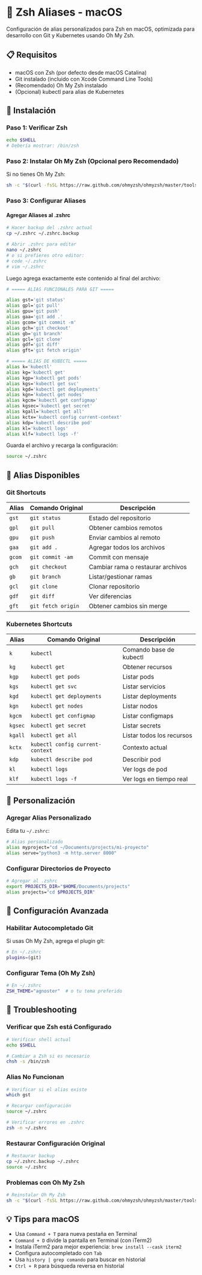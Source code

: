 # 🍎 Zsh Aliases - macOS

Configuración de alias personalizados para Zsh en macOS, optimizada para desarrollo con Git y Kubernetes usando Oh My Zsh.

## 📋 Requisitos

- macOS con Zsh (por defecto desde macOS Catalina)
- Git instalado (incluido con Xcode Command Line Tools)
- (Recomendado) Oh My Zsh instalado
- (Opcional) kubectl para alias de Kubernetes

## 🚀 Instalación

### Paso 1: Verificar Zsh

```bash
echo $SHELL
# Debería mostrar: /bin/zsh
```

### Paso 2: Instalar Oh My Zsh (Opcional pero Recomendado)

Si no tienes Oh My Zsh:
```bash
sh -c "$(curl -fsSL https://raw.github.com/ohmyzsh/ohmyzsh/master/tools/install.sh)"
```

### Paso 3: Configurar Aliases

#### Agregar Aliases al .zshrc

```bash
# Hacer backup del .zshrc actual
cp ~/.zshrc ~/.zshrc.backup

# Abrir .zshrc para editar
nano ~/.zshrc
# o si prefieres otro editor:
# code ~/.zshrc
# vim ~/.zshrc
```

Luego agrega exactamente este contenido al final del archivo:

```bash
# ===== ALIAS FUNCIONALES PARA GIT =====

alias gst='git status'
alias gpl='git pull'
alias gpu='git push'
alias gaa='git add .'
alias gcom='git commit -m'
alias gch='git checkout'
alias gb='git branch'
alias gcl='git clone'
alias gdf='git diff'
alias gft='git fetch origin'

# ===== ALIAS DE KUBECTL =====
alias k='kubectl'
alias kg='kubectl get'
alias kgp='kubectl get pods'
alias kgs='kubectl get svc'
alias kgd='kubectl get deployments'
alias kgn='kubectl get nodes'
alias kgcm='kubectl get configmap'
alias kgsec='kubectl get secret'
alias kgall='kubectl get all'
alias kctx='kubectl config current-context'
alias kdp='kubectl describe pod'
alias kl='kubectl logs'
alias klf='kubectl logs -f'
```

Guarda el archivo y recarga la configuración:
```bash
source ~/.zshrc
```

## 📌 Alias Disponibles

### Git Shortcuts
| Alias | Comando Original | Descripción |
|-------|------------------|-------------|
| `gst` | `git status` | Estado del repositorio |
| `gpl` | `git pull` | Obtener cambios remotos |
| `gpu` | `git push` | Enviar cambios al remoto |
| `gaa` | `git add .` | Agregar todos los archivos |
| `gcom` | `git commit -am` | Commit con mensaje |
| `gch` | `git checkout` | Cambiar rama o restaurar archivos |
| `gb` | `git branch` | Listar/gestionar ramas |
| `gcl` | `git clone` | Clonar repositorio |
| `gdf` | `git diff` | Ver diferencias |
| `gft` | `git fetch origin` | Obtener cambios sin merge |

### Kubernetes Shortcuts
| Alias | Comando Original | Descripción |
|-------|------------------|-------------|
| `k` | `kubectl` | Comando base de kubectl |
| `kg` | `kubectl get` | Obtener recursos |
| `kgp` | `kubectl get pods` | Listar pods |
| `kgs` | `kubectl get svc` | Listar servicios |
| `kgd` | `kubectl get deployments` | Listar deployments |
| `kgn` | `kubectl get nodes` | Listar nodos |
| `kgcm` | `kubectl get configmap` | Listar configmaps |
| `kgsec` | `kubectl get secret` | Listar secrets |
| `kgall` | `kubectl get all` | Listar todos los recursos |
| `kctx` | `kubectl config current-context` | Contexto actual |
| `kdp` | `kubectl describe pod` | Describir pod |
| `kl` | `kubectl logs` | Ver logs de pod |
| `klf` | `kubectl logs -f` | Ver logs en tiempo real |

## 🔧 Personalización

### Agregar Alias Personalizado

Edita tu `~/.zshrc`:
```bash
# Alias personalizado
alias myproject="cd ~/Documents/projects/mi-proyecto"
alias serve="python3 -m http.server 8000"
```

### Configurar Directorios de Proyecto

```bash
# Agregar al .zshrc
export PROJECTS_DIR="$HOME/Documents/projects"
alias projects="cd $PROJECTS_DIR"
```

## 🎨 Configuración Avanzada

### Habilitar Autocompletado Git

Si usas Oh My Zsh, agrega el plugin git:
```bash
# En ~/.zshrc
plugins=(git)
```

### Configurar Tema (Oh My Zsh)

```bash
# En ~/.zshrc
ZSH_THEME="agnoster"  # o tu tema preferido
```

## 🐛 Troubleshooting

### Verificar que Zsh está Configurado

```bash
# Verificar shell actual
echo $SHELL

# Cambiar a Zsh si es necesario
chsh -s /bin/zsh
```

### Alias No Funcionan

```bash
# Verificar si el alias existe
which gst

# Recargar configuración
source ~/.zshrc

# Verificar errores en .zshrc
zsh -n ~/.zshrc
```

### Restaurar Configuración Original

```bash
# Restaurar backup
cp ~/.zshrc.backup ~/.zshrc
source ~/.zshrc
```

### Problemas con Oh My Zsh

```bash
# Reinstalar Oh My Zsh
sh -c "$(curl -fsSL https://raw.github.com/ohmyzsh/ohmyzsh/master/tools/install.sh)"
```

## 💡 Tips para macOS

- Usa `Command + T` para nueva pestaña en Terminal
- `Command + D` divide la pantalla en Terminal (con iTerm2)
- Instala iTerm2 para mejor experiencia: `brew install --cask iterm2`
- Configura autocompletado con `Tab`
- Usa `history | grep comando` para buscar en historial
- `Ctrl + R` para búsqueda reversa en historial
